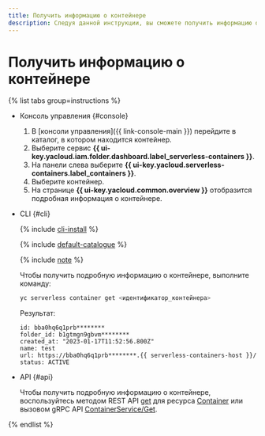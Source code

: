 ```yaml
---
title: Получить информацию о контейнере
description: Следуя данной инструкции, вы сможете получить информацию о контейнере.
---
```


# Получить информацию о контейнере

{% list tabs group=instructions %}

- Консоль управления {#console}

    1. В [консоли управления]({{ link-console-main }}) перейдите в каталог, в котором находится контейнер.
    1. Выберите сервис **{{ ui-key.yacloud.iam.folder.dashboard.label_serverless-containers }}**.
    1. На панели слева выберите **{{ ui-key.yacloud.serverless-containers.label_containers }}**.
    1. Выберите контейнер.
    1. На странице **{{ ui-key.yacloud.common.overview }}** отобразится подробная информация о контейнере.

- CLI {#cli}

    {% include [cli-install](../../_includes/cli-install.md) %}

    {% include [default-catalogue](../../_includes/default-catalogue.md) %}

    {% include [note](../../_includes/serverless-containers/sc-list-note.md) %}

    Чтобы получить подробную информацию о контейнере, выполните команду:

    ```bash
    yc serverless container get <идентификатор_контейнера>
    ```
    Результат:
    ```text
    id: bba0hq6q1prb********
    folder_id: b1gtmgn9gbvm********
    created_at: "2023-01-17T11:52:56.800Z"
    name: test
    url: https://bba0hq6q1prb********.{{ serverless-containers-host }}/
    status: ACTIVE
    ```

- API {#api}

  Чтобы получить подробную информацию о контейнере, воспользуйтесь методом REST API [get](../containers/api-ref/Container/get.md) для ресурса [Container](../containers/api-ref/Container/index.md) или вызовом gRPC API [ContainerService/Get](../containers/api-ref/grpc/Container/get.md).

{% endlist %}